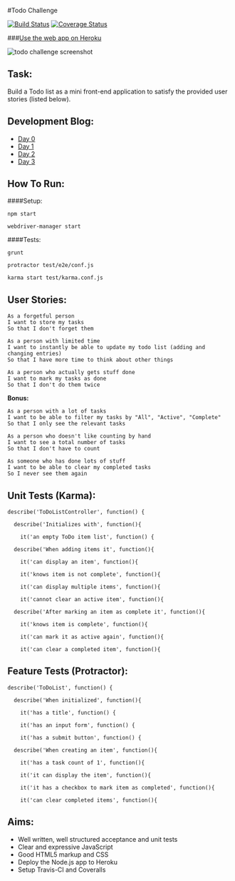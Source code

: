 #Todo Challenge

[![Build Status](https://travis-ci.org/sanjsanj/todo_challenge.svg?branch=master)](https://travis-ci.org/sanjsanj/todo_challenge)  [![Coverage Status](https://coveralls.io/repos/sanjsanj/todo_challenge/badge.svg)](https://coveralls.io/r/sanjsanj/todo_challenge)

###[Use the web app on Heroku]()

![todo challenge screenshot](http://sanjsanj.github.io/images/week8_todo.png)

Task:
-----
Build a Todo list as a mini front-end application to satisfy the provided user stories (listed below).

Development Blog:
-----------------
- [Day 0](http://sanjsanj.github.io/Week%207,%20Day%205/)
- [Day 1](http://sanjsanj.github.io/Week%207,%20Day%206/)
- [Day 2](http://sanjsanj.github.io/Week%207,%20Day%207/)
- [Day 3](http://sanjsanj.github.io/Week%208,%20Day%201/)

How To Run:
-----------
####Setup:
```
npm start
```
```
webdriver-manager start
```

####Tests:
```
grunt
```
```
protractor test/e2e/conf.js
```
```
karma start test/karma.conf.js
```

User Stories:
-------------
```
As a forgetful person
I want to store my tasks
So that I don't forget them

As a person with limited time
I want to instantly be able to update my todo list (adding and changing entries)
So that I have more time to think about other things

As a person who actually gets stuff done
I want to mark my tasks as done
So that I don't do them twice
```

**Bonus:**

```
As a person with a lot of tasks
I want to be able to filter my tasks by "All", "Active", "Complete"
So that I only see the relevant tasks

As a person who doesn't like counting by hand
I want to see a total number of tasks
So that I don't have to count

As someone who has done lots of stuff
I want to be able to clear my completed tasks
So I never see them again
```

Unit Tests (Karma):
-------------------
```
describe('ToDoListController', function() {

  describe('Initializes with', function(){

    it('an empty ToDo item list', function() {

  describe('When adding items it', function(){

    it('can display an item', function(){

    it('knows item is not complete', function(){

    it('can display multiple items', function(){

    it('cannot clear an active item', function(){

  describe('After marking an item as complete it', function(){

    it('knows item is complete', function(){

    it('can mark it as active again', function(){

    it('can clear a completed item', function(){
```

Feature Tests (Protractor):
---------------------------
```
describe('ToDoList', function() {

  describe('When initialized', function(){

    it('has a title', function() {

    it('has an input form', function() {

    it('has a submit button', function() {

  describe('When creating an item', function(){

    it('has a task count of 1', function(){

    it('it can display the item', function(){

    it('it has a checkbox to mark item as completed', function(){

    it('can clear completed items', function(){
```

Aims:
-----
* Well written, well structured acceptance and unit tests
* Clear and expressive JavaScript
* Good HTML5 markup and CSS
* Deploy the Node.js app to Heroku
* Setup Travis-CI and Coveralls
